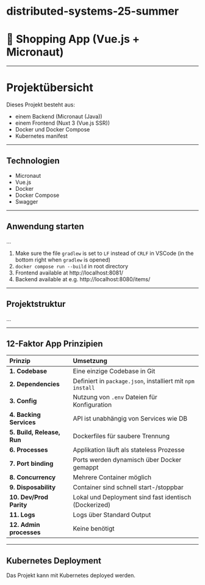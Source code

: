 # distributed-systems-25-summer
# 🛒 Shopping App (Vue.js + Micronaut)

---
# Projektübersicht

Dieses Projekt besteht aus:
- einem Backend (Micronaut (Java))
- einem Frontend (Nuxt 3 (Vue.js SSR))
- Docker und Docker Compose
- Kubernetes manifest

---

## Technologien
- Micronaut
- Vue.js
- Docker
- Docker Compose
- Swagger

---

## Anwendung starten
...
1. Make sure the file `gradlew` is set to `LF` instead of `CRLF` in VSCode (in the bottom right when `gradlew` is opened)
2. `docker compose run --build` in root directory
3. Frontend available at http://localhost:8081/
4. Backend available at e.g. http://localhost:8080/items/
---

## Projektstruktur
...

---

## 12-Faktor App Prinzipien

| Prinzip | Umsetzung |
|:---|:---|
| **1. Codebase** | Eine einzige Codebase in Git |
| **2. Dependencies** | Definiert in `package.json`, installiert mit `npm install` |
| **3. Config** | Nutzung von `.env` Dateien für Konfiguration |
| **4. Backing Services** | API ist unabhängig von Services wie DB |
| **5. Build, Release, Run** | Dockerfiles für saubere Trennung |
| **6. Processes** | Applikation läuft als stateless Prozesse |
| **7. Port binding** | Ports werden dynamisch über Docker gemappt |
| **8. Concurrency** | Mehrere Container möglich |
| **9. Disposability** | Container sind schnell start-/stoppbar |
| **10. Dev/Prod Parity** | Lokal und Deployment sind fast identisch (Dockerized) |
| **11. Logs** | Logs über Standard Output |
| **12. Admin processes** | Keine benötigt |

---

## Kubernetes Deployment

Das Projekt kann mit Kubernetes deployed werden. 
